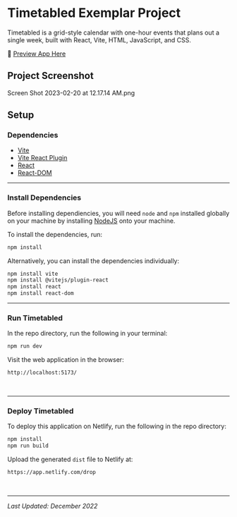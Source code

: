 # Timetabled Exemplar Project

Timetabled is a grid-style calendar with one-hour events that plans out a single week, built with React, Vite, HTML, JavaScript, and CSS. 

:link: [Preview App Here](https://bucolic-cobbler-d5aca6.netlify.app)

## Project Screenshot

Screen Shot 2023-02-20 at 12.17.14 AM.png

## Setup

### Dependencies

* [Vite](https://www.npmjs.com/package/vite)
* [Vite React Plugin](https://www.npmjs.com/package/@vitejs/plugin-react)
* [React](https://www.npmjs.com/package/react)
* [React-DOM](https://www.npmjs.com/package/react-dom)

---

### Install Dependencies

Before installing dependiencies, you will need `node` and `npm` installed globally on your machine by installing  [NodeJS](https://nodejs.org/en/download/) onto your machine.

To install the dependencies, run:

```sh
npm install
```

Alternatively, you can install the dependencies individually:

```sh
npm install vite
npm install @vitejs/plugin-react
npm install react
npm install react-dom
```

---

### Run Timetabled

In the repo directory, run the following in your terminal:

```sh
npm run dev

```

Visit the web application in the browser:

```html
http://localhost:5173/
```

<br/>

---

### Deploy Timetabled

To deploy this application on Netlify, run the following in the repo directory:

```sh
npm install
npm run build

```

Upload the generated `dist` file to Netlify at:

```html
https://app.netlify.com/drop
```

<br/>

---
*Last Updated: December 2022*
